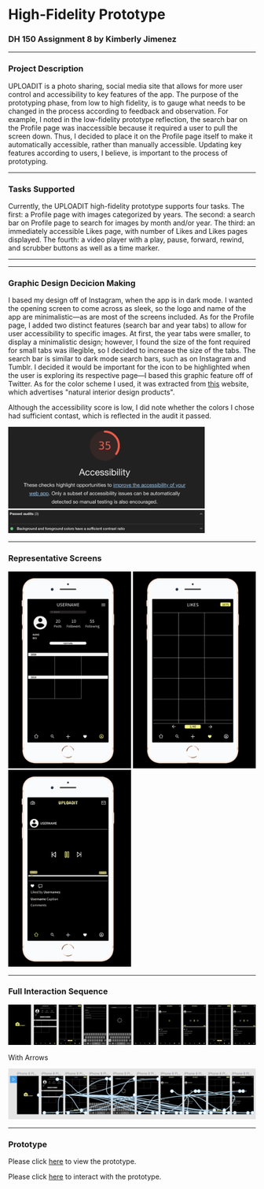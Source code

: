 # High-Fidelity Prototype
### DH 150 Assignment 8 by Kimberly Jimenez

---
### Project Description 

UPLOADIT is a photo sharing, social media site that allows for more user control and accessibility to key features of the app. The purpose of the prototyping phase, from low to high fidelity, is to gauge what needs to be changed in the process according to feedback and observation. For example, I noted in the low-fidelity prototype reflection, the search bar on the Profile page was inaccessible because it required a user to pull the screen down. Thus, I decided to place it on the Profile page itself to make it automatically accessible, rather than manually accessible. Updating key features according to users, I believe, is important to the process of prototyping. 

---
### Tasks Supported

Currently, the UPLOADIT high-fidelity prototype supports four tasks. The first: a Profile page with images categorized by years. The second: a search bar on Profile page to search for images by month and/or year. The third: an immediately accessible Likes page, with number of Likes and Likes pages displayed. The fourth: a video player with a play, pause, forward, rewind, and scrubber buttons as well as a time marker. 

---
---
### Graphic Design Decicion Making

I based my design off of Instagram, when the app is in dark mode. I wanted the opening screen to come across as sleek, so the logo and name of the app are minimalistic—as are most of the screens included. As for the Profile page, I added two distinct features (search bar and year tabs) to allow for user accessibility to specific images. At first, the year tabs were smaller, to display a minimalistic design; however, I found the size of the font required for small tabs was illegible, so I decided to increase the size of the tabs. The search bar is similar to dark mode search bars, such as on Instagram and Tumblr. I decided it would be important for the icon to be highlighted when the user is exploring its respective page—I based this graphic feature off of Twitter. As for the color scheme I used, it was extracted from [this](https://www.behance.net/gallery/81668019/Black-Sheep-White-Light) website, which advertises "natural interior design products".


Although the accessibility score is low, I did note whether the colors I chose had sufficient contast, which is reflected in the audit it passed.

<img src="Screen Shot 2020-03-03 at 10.20.27 AM.png" width="400">

<img src="Screen Shot 2020-03-03 at 10.21.01 AM.png" width="400">


---
### Representative Screens

<img src="Screen Shot 2020-03-03 at 9.28.33 AM.png" width="250"> <img src="Screen Shot 2020-03-03 at 9.29.29 AM.png" width="250"> <img src="Screen Shot 2020-03-03 at 9.30.10 AM.png" width="250"> 

---
### Full Interaction Sequence

<img src="High-Fidelity Prototype (DH 150) (Copy).png">

With Arrows

<img src="Screen Shot 2020-03-03 at 9.58.37 AM.png">

---
### Prototype

Please click [here](https://kj121497.github.io/assignment8/) to view the prototype.

Please click [here](https://www.figma.com/proto/GrhctrA6nZANz2fAeeZ4VU/High-Fidelity-Prototype-(DH-150)?scaling=scale-down&node-id=6%3A4) to interact with the prototype.
